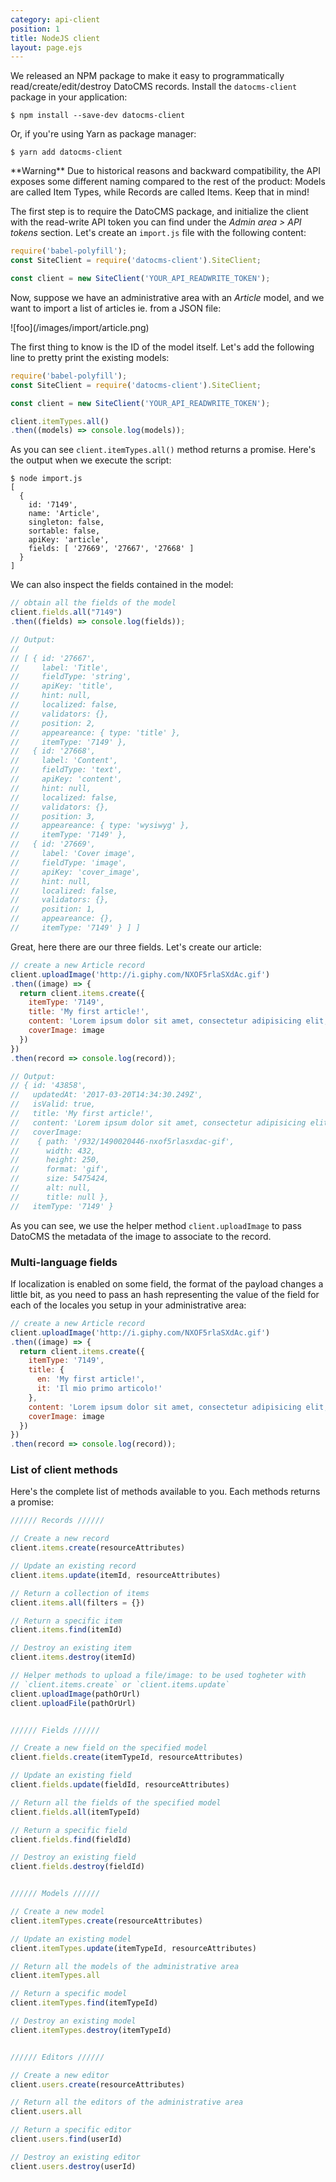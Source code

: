 ```yaml
---
category: api-client
position: 1
title: NodeJS client
layout: page.ejs
---
```


We released an NPM package to make it easy to programmatically read/create/edit/destroy DatoCMS records. Install the `datocms-client` package in your application:

```
$ npm install --save-dev datocms-client
```

Or, if you're using Yarn as package manager:

```
$ yarn add datocms-client
```

<div class="note">
**Warning** Due to historical reasons and backward compatibility, the API exposes some different naming compared to the rest of the product: Models are called Item Types, while Records are called Items. Keep that in mind!
</div>

The first step is to require the DatoCMS package, and initialize the client with the read-write API token you can find under the *Admin area > API tokens* section. Let's create an `import.js` file with the following content:

```js
require('babel-polyfill');
const SiteClient = require('datocms-client').SiteClient;

const client = new SiteClient('YOUR_API_READWRITE_TOKEN');
```

Now, suppose we have an administrative area with an *Article* model, and we want to import a list of articles ie. from a JSON file:

<div class="small">
![foo](/images/import/article.png)
</div>

The first thing to know is the ID of the model itself. Let's add the following line to pretty print the existing models:

```js
require('babel-polyfill');
const SiteClient = require('datocms-client').SiteClient;

const client = new SiteClient('YOUR_API_READWRITE_TOKEN');

client.itemTypes.all()
.then((models) => console.log(models));
```

As you can see `client.itemTypes.all()` method returns a promise. Here's the output when we execute the script:

```
$ node import.js
[ 
  { 
    id: '7149',
    name: 'Article',
    singleton: false,
    sortable: false,
    apiKey: 'article',
    fields: [ '27669', '27667', '27668' ] 
  }
]
```

We can also inspect the fields contained in the model:

```js
// obtain all the fields of the model
client.fields.all("7149")
.then((fields) => console.log(fields));

// Output:
//
// [ { id: '27667',
//     label: 'Title',
//     fieldType: 'string',
//     apiKey: 'title',
//     hint: null,
//     localized: false,
//     validators: {},
//     position: 2,
//     appeareance: { type: 'title' },
//     itemType: '7149' },
//   { id: '27668',
//     label: 'Content',
//     fieldType: 'text',
//     apiKey: 'content',
//     hint: null,
//     localized: false,
//     validators: {},
//     position: 3,
//     appeareance: { type: 'wysiwyg' },
//     itemType: '7149' },
//   { id: '27669',
//     label: 'Cover image',
//     fieldType: 'image',
//     apiKey: 'cover_image',
//     hint: null,
//     localized: false,
//     validators: {},
//     position: 1,
//     appeareance: {},
//     itemType: '7149' } ] ]
```

Great, here there are our three fields. Let's create our article:

```js
// create a new Article record
client.uploadImage('http://i.giphy.com/NXOF5rlaSXdAc.gif')
.then((image) => {
  return client.items.create({
    itemType: '7149',
    title: 'My first article!',
    content: 'Lorem ipsum dolor sit amet, consectetur adipisicing elit, sed eiusmod.',
    coverImage: image
  })
})
.then(record => console.log(record));

// Output:
// { id: '43858',
//   updatedAt: '2017-03-20T14:34:30.249Z',
//   isValid: true,
//   title: 'My first article!',
//   content: 'Lorem ipsum dolor sit amet, consectetur adipisicing elit, sed eiusmod.',
//   coverImage:
//    { path: '/932/1490020446-nxof5rlasxdac-gif',
//      width: 432,
//      height: 250,
//      format: 'gif',
//      size: 5475424,
//      alt: null,
//      title: null },
//   itemType: '7149' }
```

As you can see, we use the helper method `client.uploadImage` to pass DatoCMS the metadata of the image to associate to the record.

### Multi-language fields

If localization is enabled on some field, the format of the payload changes a little bit, as you need to pass an hash representing the value of the field for each of the locales you setup in your administrative area:

```js
// create a new Article record
client.uploadImage('http://i.giphy.com/NXOF5rlaSXdAc.gif')
.then((image) => {
  return client.items.create({
    itemType: '7149',
    title: {
      en: 'My first article!',
      it: 'Il mio primo articolo!'
    },
    content: 'Lorem ipsum dolor sit amet, consectetur adipisicing elit, sed eiusmod.',
    coverImage: image
  })
})
.then(record => console.log(record));
```

### List of client methods

Here's the complete list of methods available to you. Each methods returns a promise:

```js
////// Records //////

// Create a new record
client.items.create(resourceAttributes)

// Update an existing record
client.items.update(itemId, resourceAttributes)

// Return a collection of items
client.items.all(filters = {})

// Return a specific item
client.items.find(itemId)

// Destroy an existing item
client.items.destroy(itemId)

// Helper methods to upload a file/image: to be used togheter with 
// `client.items.create` or `client.items.update`
client.uploadImage(pathOrUrl)
client.uploadFile(pathOrUrl)


////// Fields //////

// Create a new field on the specified model
client.fields.create(itemTypeId, resourceAttributes)

// Update an existing field
client.fields.update(fieldId, resourceAttributes)

// Return all the fields of the specified model
client.fields.all(itemTypeId)

// Return a specific field
client.fields.find(fieldId)

// Destroy an existing field
client.fields.destroy(fieldId)


////// Models //////

// Create a new model
client.itemTypes.create(resourceAttributes)

// Update an existing model
client.itemTypes.update(itemTypeId, resourceAttributes)

// Return all the models of the administrative area
client.itemTypes.all

// Return a specific model
client.itemTypes.find(itemTypeId)

// Destroy an existing model
client.itemTypes.destroy(itemTypeId)


////// Editors //////

// Create a new editor
client.users.create(resourceAttributes)

// Return all the editors of the administrative area
client.users.all

// Return a specific editor
client.users.find(userId)

// Destroy an existing editor
client.users.destroy(userId)
```

